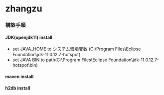 # zhangzu

### 構築手順
#### JDK(openjdk11) install
 - set JAVA_HOME to システム環境変数 (C:\Program Files\Eclipse Foundation\jdk-11.0.12.7-hotspot)
 - set JAVA BIN to path(C:\Program Files\Eclipse Foundation\jdk-11.0.12.7-hotspot\bin)

#### maven install


#### h2db install



